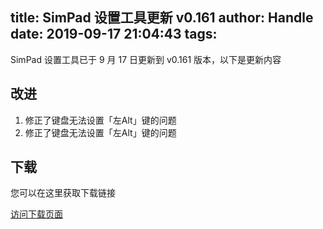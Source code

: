 title: SimPad 设置工具更新 v0.161
author: Handle
date: 2019-09-17 21:04:43
tags:
---
SimPad 设置工具已于 9 月 17 日更新到 v0.161 版本，以下是更新内容

<!--more-->

## 改进

1. 修正了键盘无法设置「左Alt」键的问题
2. 修正了键盘无法设置「左Alt」键的问题

## 下载

您可以在这里获取下载链接

[访问下载页面](//bysb.net/simdrive)